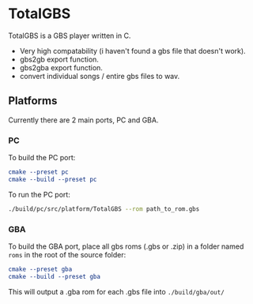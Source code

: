 # TotalGBS

TotalGBS is a GBS player written in C.

- Very high compatability (i haven't found a gbs file that doesn't work).
- gbs2gb export function.
- gbs2gba export function.
- convert individual songs / entire gbs files to wav.

## Platforms

Currently there are 2 main ports, PC and GBA.

### PC

To build the PC port:

```cmake
cmake --preset pc
cmake --build --preset pc
```

To run the PC port:

```sh
./build/pc/src/platform/TotalGBS --rom path_to_rom.gbs
```

### GBA

To build the GBA port, place all gbs roms (.gbs or .zip) in a folder named `roms` in the root of the source folder:

```cmake
cmake --preset gba
cmake --build --preset gba
```

This will output a .gba rom for each .gbs file into `./build/gba/out/`
